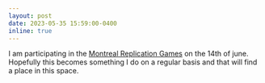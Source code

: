 ```yaml
---
layout: post
date: 2023-05-35 15:59:00-0400
inline: true
---
```


I am participating in the  [Montreal Replication Games](https://grch.esg.uqam.ca/en/montreal-replication-games-2023/) on the 14th of june. Hopefully this becomes something I do on a regular basis and that will find a place in this space. 